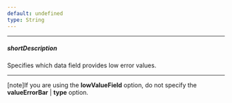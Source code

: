 ```yaml
---
default: undefined
type: String
---
```

---
##### shortDescription
Specifies which data field provides low error values.

---
[note]If you are using the **lowValueField** option, do not specify the **valueErrorBar** | **type** option.